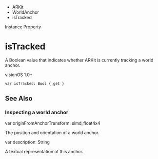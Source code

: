 

- ARKit
- WorldAnchor
-  isTracked 

Instance Property

# isTracked

A Boolean value that indicates whether ARKit is currently tracking a world anchor.

visionOS 1.0+

``` source
var isTracked: Bool { get }
```

## See Also

### Inspecting a world anchor

var originFromAnchorTransform: simd_float4x4

The position and orientation of a world anchor.

var description: String

A textual representation of this anchor.

